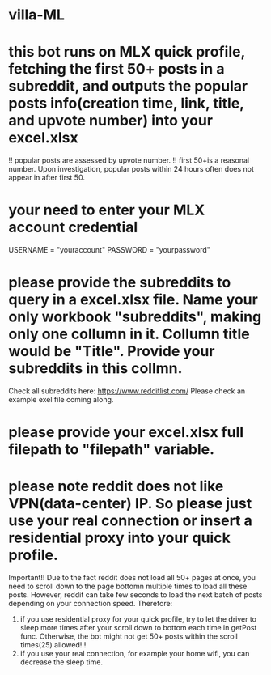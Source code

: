 # villa-ML
# this bot runs on MLX quick profile, fetching the first 50+ posts in a subreddit, and outputs the popular posts info(creation time, link, title, and upvote number) into your excel.xlsx
!! popular posts are assessed by upvote number.
!! first 50+is a reasonal number. Upon investigation, popular posts within 24 hours often does not appear in after first 50.

# your need to enter your MLX account credential
USERNAME = "youraccount"
PASSWORD = "yourpassword"

# please provide the subreddits to query in a excel.xlsx file. Name your only workbook "subreddits", making only one collumn in it. Collumn title would be "Title". Provide your subreddits in this collmn.
Check all subreddits here: https://www.redditlist.com/
Please check an example exel file coming along.

# please provide your excel.xlsx full filepath to "filepath" variable.

# please note reddit does not like VPN(data-center) IP. So please just use your real connection or insert a residential proxy into your quick profile.
Important!!
Due to the fact reddit does not load all 50+ pages at once, you need to scroll down to the page bottomn multiple times to load all these posts.
However, reddit can take few seconds to load the next batch of posts depending on your connection speed. Therefore:

1. if you use residential proxy for your quick profile, try to let the driver to sleep more times after your scroll down to bottom each time in getPost func. 
Otherwise, the bot might not get 50+ posts within the scroll times(25) allowed!!!
2. if you use your real connection, for example your home wifi, you can decrease the sleep time.
